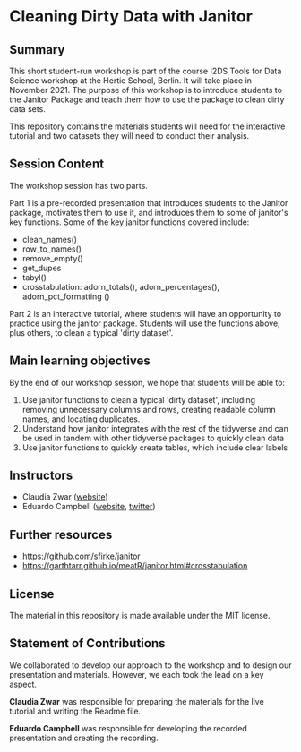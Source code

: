 # Cleaning Dirty Data with Janitor  

## Summary 

This short student-run workshop is part of the course I2DS Tools for Data Science workshop at the Hertie School, Berlin. It will take place in November 2021. The purpose of this workshop is to introduce students to the Janitor Package and teach them how to use the package to clean dirty data sets. 

This repository contains the materials students will need for the interactive tutorial and two datasets they will need to conduct their analysis.

## Session Content 

The workshop session has two parts. 

Part 1 is a pre-recorded presentation that introduces students to the Janitor package, motivates them to use it, and introduces them to some of janitor's key functions. Some of the key janitor functions covered include:

- clean_names()
- row_to_names()
- remove_empty()
- get_dupes
- tabyl()
- crosstabulation: adorn_totals(), adorn_percentages(), adorn_pct_formatting ()

Part 2 is an interactive tutorial, where students will have an opportunity to practice using the janitor package. Students will use the functions above, plus others, to clean a typical 'dirty dataset'.

## Main learning objectives

By the end of our workshop session, we hope that students will be able to:

1. Use janitor functions to clean a typical 'dirty dataset', including removing unnecessary columns and rows, creating readable column names, and locating duplicates.
2. Understand how janitor integrates with the rest of the tidyverse and can be used in tandem with other tidyverse packages to quickly clean data
3. Use janitor functions to quickly create tables, which include clear labels

## Instructors

- Claudia Zwar     ([website](https://github.com/claudiazwar))
- Eduardo Campbell ([website](https://github.com/ecampbell10), [twitter](https://twitter.com/ecampbell1096))


## Further resources

- https://github.com/sfirke/janitor
- https://garthtarr.github.io/meatR/janitor.html#crosstabulation


## License

The material in this repository is made available under the MIT license.

## Statement of Contributions 

We collaborated to develop our approach to the workshop and to design our presentation and materials. However, we each took the lead on a key aspect.

**Claudia Zwar** was responsible for preparing the materials for the live tutorial and writing the Readme file.

**Eduardo Campbell** was responsible for developing the recorded presentation and creating the recording.

